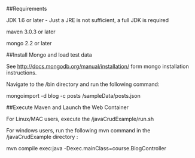 ##Requirements

JDK 1.6 or later - Just a JRE is not sufficient, a full JDK is required

maven 3.0.3 or later

mongo 2.2 or later

##Install Mongo and load test data

See http://docs.mongodb.org/manual/installation/ form mongo installation instructions.

Navigate to the <mongo root>/bin directory and run the following command:

mongoimport -d blog -c posts <git repo path>/sampleData/posts.json

##Execute Maven and Launch the Web Container

For Linux/MAC users, execute the <git repo path>/javaCrudExample/run.sh

For windows users, run the following mvn command in the <git repo path>/javaCrudExample directory :

mvn compile exec:java -Dexec.mainClass=course.BlogController






